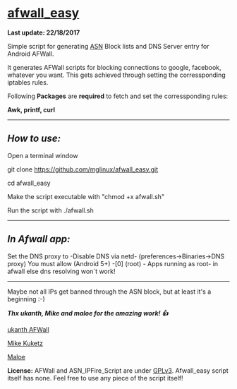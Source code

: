 # [afwall_easy](https://github.com/mglinux/afwall_easy)

**Last update: 22/18/2017**

Simple script for generating [ASN](https://en.wikipedia.org/wiki/Autonomous_system_(Internet)) Block lists and DNS Server entry for Android AFWall.

It generates AFWall scripts for blocking connections to google, facebook, whatever you want.
This gets achieved through setting the corressponding iptables rules.

Following **Packages** are **required** to fetch and set the corressponding rules:

**Awk, printf, curl**

_______________________________________________________________________________________________

## *How to use:*

Open a terminal window

git clone https://github.com/mglinux/afwall_easy.git

cd afwall_easy

Make the script executable with "chmod +x afwall.sh"

Run the script with ./afwall.sh

_______________________________________________________________________________________________

## *In Afwall app:*

Set the DNS proxy to -Disable DNS via netd- (preferences->Binaries->DNS proxy)
You must allow (Android 5+) -[0] (root) - Apps running as root- in afwall else dns resolving won´t work!


_______________________________________________________________________________________________
Maybe not all IPs get banned through the ASN block, but at least it's a beginning :-)


***Thx ukanth, Mike and maloe for the amazing work! :+1:***


[ukanth AFWall](https://github.com/ukanth/afwall)  			  

[Mike Kuketz](https://www.kuketz-blog.de/)

[Maloe](https://notabug.org/maloe/ASN_IPFire_Script) 


**License:** AFWall and ASN_IPFire_Script are under [GPLv3](https://www.gnu.org/licenses/gpl.html). Afwall_easy script itself has none. Feel free to use any piece of the script itself!

